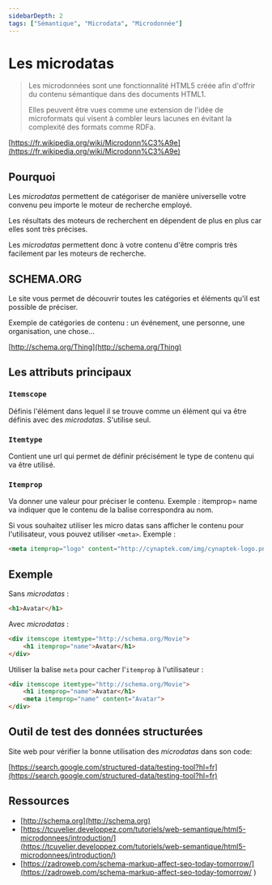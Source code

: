 ```yaml
---
sidebarDepth: 2
tags: ["Sémantique", "Microdata", "Microdonnée"]
---
```


# Les microdatas

>Les microdonnées sont une fonctionnalité HTML5 créée afin d'offrir du contenu sémantique dans des documents HTML1.
>
>Elles peuvent être vues comme une extension de l'idée de microformats qui visent à combler leurs lacunes en évitant la complexité des formats comme RDFa.

[https://fr.wikipedia.org/wiki/Microdonn%C3%A9e](https://fr.wikipedia.org/wiki/Microdonn%C3%A9e)

<TagLinks />

## Pourquoi

Les *microdatas* permettent de catégoriser de manière universelle votre convenu peu importe le moteur de recherche employé.

Les résultats des moteurs de recherchent en dépendent de plus en plus car elles sont très précises.

Les *microdatas* permettent donc à votre contenu d'être compris très facilement par les moteurs de recherche.

## SCHEMA.ORG

Le site vous permet de découvrir toutes les catégories et éléments qu'il est possible de préciser.

Exemple de catégories de contenu : un événement, une personne, une organisation, une chose...

[http://schema.org/Thing](http://schema.org/Thing)

## Les attributs principaux

### `Itemscope`

Définis l'élément dans lequel il se trouve comme un élément qui va être définis avec des *microdatas*.
S'utilise seul.

### `Itemtype`

Contient une url qui permet de définir précisément le type de contenu qui va être utilisé.

### `Itemprop`

Va donner une valeur pour préciser le contenu.
Exemple : itemprop= name va indiquer que le contenu de la balise correspondra au nom.

Si vous souhaitez utiliser les micro datas sans afficher le contenu pour l'utilisateur, vous pouvez utiliser ``<meta>``.
Exemple :

```html
<meta itemprop="logo" content="http://cynaptek.com/img/cynaptek-logo.png" />
```

## Exemple

Sans *microdatas* :

```html
<h1>Avatar</h1>
```

Avec *microdatas* :

```html
<div itemscope itemtype="http://schema.org/Movie">
    <h1 itemprop="name">Avatar</h1>
</div>
```

Utiliser la balise `meta` pour cacher l'`itemprop` à l'utilisateur :

```html {3}
<div itemscope itemtype="http://schema.org/Movie">
    <h1 itemprop="name">Avatar</h1>
    <meta itemprop="name" content="Avatar">
</div>
```

## Outil de test des données structurées

Site web pour vérifier la bonne utilisation des *microdatas* dans son code:

[https://search.google.com/structured-data/testing-tool?hl=fr](https://search.google.com/structured-data/testing-tool?hl=fr)

## Ressources

- [http://schema.org](http://schema.org)
- [https://tcuvelier.developpez.com/tutoriels/web-semantique/html5-microdonnees/introduction/](https://tcuvelier.developpez.com/tutoriels/web-semantique/html5-microdonnees/introduction/)
- [https://zadroweb.com/schema-markup-affect-seo-today-tomorrow/](https://zadroweb.com/schema-markup-affect-seo-today-tomorrow/ )
